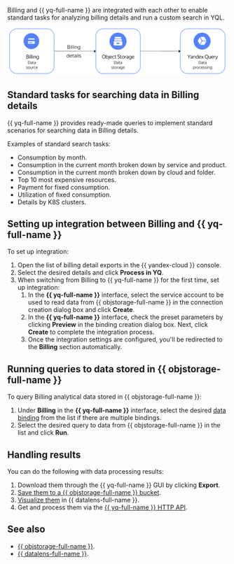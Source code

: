 Billing and {{ yq-full-name }} are integrated with each other to enable standard tasks for analyzing billing details and run a custom search in YQL.

![](../_assets/billing-query.png)

## Standard tasks for searching data in Billing details

{{ yq-full-name }} provides ready-made queries to implement standard scenarios for searching data in Billing details.

Examples of standard search tasks:
- Consumption by month.
- Consumption in the current month broken down by service and product.
- Consumption in the current month broken down by cloud and folder.
- Top 10 most expensive resources.
- Payment for fixed consumption.
- Utilization of fixed consumption.
- Details by K8S clusters.

## Setting up integration between Billing and {{ yq-full-name }}

To set up integration:
1. Open the list of billing detail exports in the {{ yandex-cloud }} console.
1. Select the desired details and click **Process in YQ**.
1. When switching from Billing to {{ yq-full-name }} for the first time, set up integration:
   1. In the **{{ yq-full-name }}** interface, select the service account to be used to read data from {{ objstorage-full-name }} in the connection creation dialog box and click **Create**.
   1. In the **{{ yq-full-name }}** interface, check the preset parameters by clicking **Preview** in the binding creation dialog box. Next, click **Create** to complete the integration process.
   1. Once the integration settings are configured, you'll be redirected to the **Billing** section automatically.

## Running queries to data stored in {{ objstorage-full-name }}
To query Billing analytical data stored in {{ objstorage-full-name }}:
1. Under **Billing** in the **{{ yq-full-name }}** interface, select the desired [data binding](../../query/concepts/glossary.md#binding) from the list if there are multiple bindings.
1. Select the desired query to data from {{ objstorage-full-name }} in the list and click **Run**.


## Handling results

You can do the following with data processing results:
1. Download them through the {{ yq-full-name }} GUI by clicking **Export**.
1. [Save them to a {{ objstorage-full-name }} bucket](../../query/sources-and-sinks/object-storage-write.md).
1. [Visualize them](../../query/tutorials/datalens.md) in {{ datalens-full-name }}.
1. Get and process them via the [{{ yq-full-name }} HTTP API](../api/index.md).


## See also
* [{{ objstorage-full-name }}](../../storage/).
* [{{ datalens-full-name }}](../../datalens/).